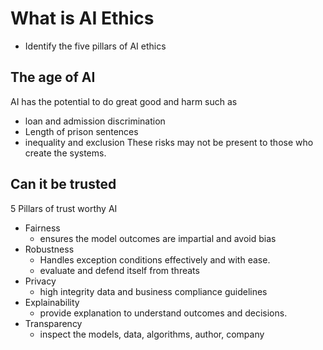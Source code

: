 # What is AI Ethics
- Identify the five pillars of AI ethics

## The age of AI
AI has the potential to do great good and harm such as 
 - loan and admission discrimination 
 - Length of prison sentences 
 - inequality and exclusion 
These risks may not be present to those who create the systems. 

## Can it be trusted
5 Pillars of trust worthy AI 
- Fairness
    - ensures the model outcomes are impartial and avoid bias
- Robustness
    - Handles exception conditions effectively and with ease. 
    - evaluate and defend itself from threats
- Privacy
    - high integrity data and business compliance guidelines
- Explainability
    - provide explanation to understand outcomes and decisions. 
- Transparency
    - inspect the models, data, algorithms, author, company
